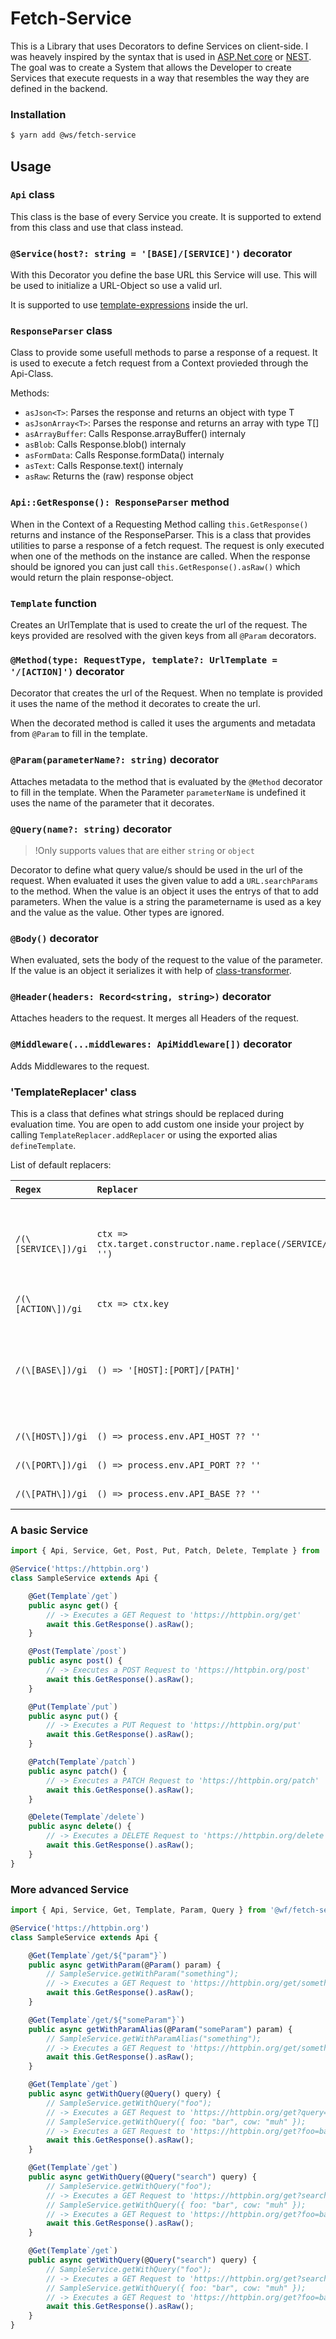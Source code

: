# Fetch-Service

This is a Library that uses Decorators to define Services on client-side.
I was heavely inspired by the syntax that is used in [ASP.Net core](https://github.com/dotnet/aspnetcore) or [NEST](https://github.com/nestjs/nest).
The goal was to create a System that allows the Developer to create Services that execute requests in a way that resembles the way they are defined in the backend.

### Installation

```sh
$ yarn add @ws/fetch-service
```

## Usage

### <a id="Api"></a> `Api` class

This class is the base of every Service you create.
It is supported to extend from this class and use that class instead.

### <a id="Service"></a> `@Service(host?: string = '[BASE]/[SERVICE]')` decorator

With this Decorator you define the base URL this Service will use. This will be used to initialize a URL-Object so use a valid url.

It is supported to use [template-expressions](#TemplateReplacer) inside the url.

### <a id="ResponseParser"></a> `ResponseParser` class

Class to provide some usefull methods to parse a response of a request.
It is used to execute a fetch request from a Context provieded through the Api-Class.

Methods:

- `asJson<T>`: Parses the response and returns an object with type T
- `asJsonArray<T>`: Parses the response and returns an array with type T[]
- `asArrayBuffer`: Calls Response.arrayBuffer() internaly
- `asBlob`: Calls Response.blob() internaly
- `asFormData`: Calls Response.formData() internaly
- `asText`: Calls Response.text() internaly
- `asRaw`: Returns the (raw) response object

### <a id="GetResponse"></a> `Api::GetResponse(): ResponseParser` method

When in the Context of a Requesting Method calling `this.GetResponse()` returns and instance of the ResponseParser. This is a class that provides utilities to parse a response of a fetch request. The request is only executed when one of the methods on the instance are called. When the response should be ignored you can just call `this.GetResponse().asRaw()` which would return the plain response-object.

### <a id="Template"></a> `Template` function

Creates an UrlTemplate that is used to create the url of the request. The keys provided are resolved with the given keys from all `@Param` decorators.

### <a id="Method"></a> `@Method(type: RequestType, template?: UrlTemplate = '/[ACTION]')` decorator

Decorator that creates the url of the Request. When no template is provided it uses the name of the method it decorates to create the url.

When the decorated method is called it uses the arguments and metadata from `@Param` to fill in the template.

### <a id="Param"></a> `@Param(parameterName?: string)` decorator

Attaches metadata to the method that is evaluated by the `@Method` decorator to fill in the template. When the Parameter `parameterName` is undefined it uses the name of the parameter that it decorates.

### <a id="Query"></a> `@Query(name?: string)` decorator

> !Only supports values that are either `string` or `object`

Decorator to define what query value/s should be used in the url of the request.
When evaluated it uses the given value to add a `URL.searchParams` to the method. When the value is an object it uses the entrys of that to add parameters. When the value is a string the parametername is used as a key and the value as the value. Other types are ignored.

### <a id="Body"></a> `@Body()` decorator

When evaluated, sets the body of the request to the value of the parameter.
If the value is an object it serializes it with help of [class-transformer](https://github.com/typestack/class-transformer).

### <a id="Header"></a> `@Header(headers: Record<string, string>)` decorator

Attaches headers to the request. It merges all Headers of the request.

### <a id="Middleware"></a> `@Middleware(...middlewares: ApiMiddleware[])` decorator

Adds Middlewares to the request.

### <a id="TemplateReplacer"></a> 'TemplateReplacer' class

This is a class that defines what strings should be replaced during evaluation time.
You are open to add custom one inside your project by calling `TemplateReplacer.addReplacer` or using the exported alias `defineTemplate`.

List of default replacers:

| `Regex`             | `Replacer`                                                    | Description                                                                      |
| :------------------ | :------------------------------------------------------------ | :------------------------------------------------------------------------------- |
| `/(\[SERVICE\])/gi` | `ctx => ctx.target.constructor.name.replace(/SERVICE/gi, '')` | Uses the name of the attached class and replaces all 'Service' strings           |
| `/(\[ACTION\])/gi`  | `ctx => ctx.key`                                              | Uses the propertyKey                                                             |
| `/(\[BASE\])/gi`    | `() => '[HOST]:[PORT]/[PATH]'`                                | Because it is executed before the following it can use them to define a template |
| `/(\[HOST\])/gi`    | `() => process.env.API_HOST ?? ''`                            | Uses a env variable                                                              |
| `/(\[PORT\])/gi`    | `() => process.env.API_PORT ?? ''`                            | Uses a env variable                                                              |
| `/(\[PATH\])/gi`    | `() => process.env.API_BASE ?? ''`                            | Uses a env variable                                                              |

### A basic Service

```js
import { Api, Service, Get, Post, Put, Patch, Delete, Template } from '@wf/fetch-service';

@Service('https://httpbin.org')
class SampleService extends Api {

    @Get(Template`/get`)
    public async get() {
        // -> Executes a GET Request to 'https://httpbin.org/get'
        await this.GetResponse().asRaw();
    }

    @Post(Template`/post`)
    public async post() {
        // -> Executes a POST Request to 'https://httpbin.org/post'
        await this.GetResponse().asRaw();
    }

    @Put(Template`/put`)
    public async put() {
        // -> Executes a PUT Request to 'https://httpbin.org/put'
        await this.GetResponse().asRaw();
    }

    @Patch(Template`/patch`)
    public async patch() {
        // -> Executes a PATCH Request to 'https://httpbin.org/patch'
        await this.GetResponse().asRaw();
    }

    @Delete(Template`/delete`)
    public async delete() {
        // -> Executes a DELETE Request to 'https://httpbin.org/delete'
        await this.GetResponse().asRaw();
    }
}
```

### More advanced Service

```js
import { Api, Service, Get, Template, Param, Query } from '@wf/fetch-service';

@Service('https://httpbin.org')
class SampleService extends Api {

    @Get(Template`/get/${"param"}`)
    public async getWithParam(@Param() param) {
        // SampleService.getWithParam("something");
        // -> Executes a GET Request to 'https://httpbin.org/get/something'
        await this.GetResponse().asRaw();
    }

    @Get(Template`/get/${"someParam"}`)
    public async getWithParamAlias(@Param("someParam") param) {
        // SampleService.getWithParamAlias("something");
        // -> Executes a GET Request to 'https://httpbin.org/get/something'
        await this.GetResponse().asRaw();
    }

    @Get(Template`/get`)
    public async getWithQuery(@Query() query) {
        // SampleService.getWithQuery("foo");
        // -> Executes a GET Request to 'https://httpbin.org/get?query=foo'
        // SampleService.getWithQuery({ foo: "bar", cow: "muh" });
        // -> Executes a GET Request to 'https://httpbin.org/get?foo=bar&cow=muh'
        await this.GetResponse().asRaw();
    }

    @Get(Template`/get`)
    public async getWithQuery(@Query("search") query) {
        // SampleService.getWithQuery("foo");
        // -> Executes a GET Request to 'https://httpbin.org/get?search=foo'
        // SampleService.getWithQuery({ foo: "bar", cow: "muh" });
        // -> Executes a GET Request to 'https://httpbin.org/get?foo=bar&cow=muh'
        await this.GetResponse().asRaw();
    }

    @Get(Template`/get`)
    public async getWithQuery(@Query("search") query) {
        // SampleService.getWithQuery("foo");
        // -> Executes a GET Request to 'https://httpbin.org/get?search=foo'
        // SampleService.getWithQuery({ foo: "bar", cow: "muh" });
        // -> Executes a GET Request to 'https://httpbin.org/get?foo=bar&cow=muh'
        await this.GetResponse().asRaw();
    }
}
```

